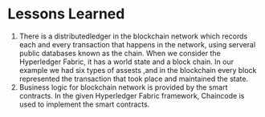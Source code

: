 # Lessons Learned
1) There is a distributedledger in the blockchain network which records each and every transaction that happens in the network, using serveral public databases known as the chain. When we consider the Hyperledger Fabric, it has a world state and a block chain. In our example we had six types of assests ,and in the blockchain every block represented the transaction that took place and maintained the state.  
2) Business logic for blockchain network is provided by the smart contracts. In the given Hyperledger Fabric framework, Chaincode is used to implement the smart contracts.   
